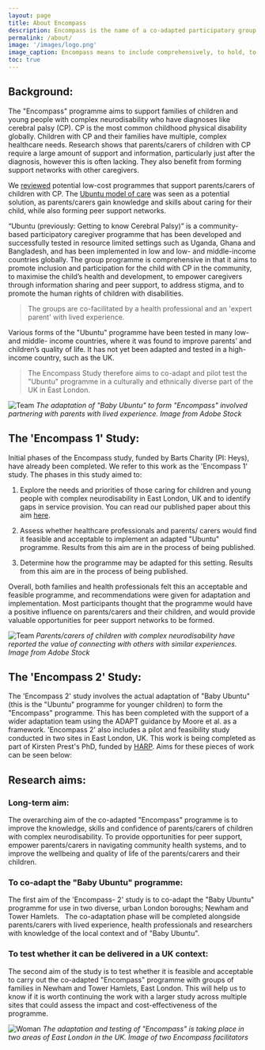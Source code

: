 ```yaml
---
layout: page
title: About Encompass
description: Encompass is the name of a co-adapted participatory group programme for parents/carers of children with complex neurodisability. There are a number of studies relating to this programme which are detailed below. 
permalink: /about/
image: '/images/logo.png'
image_caption: Encompass means to include comprehensively, to hold, to surround, and the embedded word 'compass' makes one think of navigation. 
toc: true
---
```


## Background:

The "Encompass" programme aims to support families of children and young people with complex neurodisability who have diagnoses like cerebral palsy (CP).  CP is the most common childhood physical disability globally. Children with CP and their families have multiple, complex healthcare needs. Research shows that parents/carers of children with CP require a large amount of support and information, particularly just after the diagnosis, however this is often lacking. They also benefit from forming support networks with other caregivers.

We [reviewed](https://www.paediatricsandchildhealthjournal.co.uk/article/S1751-7222(20)30022-6/abstract) potential low-cost programmes that support parents/carers of children with CP. The [Ubuntu model of care](https://www.ubuntu-hub.org/) was seen as a potential solution, as parents/carers gain knowledge and skills about caring for their child, while also forming peer support networks.

“Ubuntu (previously: Getting to know Cerebral Palsy)” is a community-based participatory caregiver programme that has been developed and successfully tested in resource limited settings such as Uganda, Ghana and Bangladesh, and has been implemented in low and low- and middle-income countries globally. The group programme is comprehensive in that it aims to promote inclusion and participation for the child with CP in the community, to maximise the child’s health and development, to empower caregivers through information sharing and peer support, to address stigma, and to promote the human rights of children with disabilities. 

> The groups are co-facilitated by a health professional and an 'expert parent' with lived experience.

Various forms of the "Ubuntu" programme have been tested in many low- and middle- income countries, where it was found to improve parents’ and children’s quality of life. It has not yet been adapted and tested in a high-income country, such as the UK.

> The Encompass Study therefore aims to co-adapt and pilot test the "Ubuntu" programme in a culturally and ethnically diverse part of the UK in East London. 

![Team]({{site.baseurl}}/images/mother-baby-tubefed.png#wide)
*The adaptation of "Baby Ubuntu" to form "Encompass" involved partnering with parents with lived experience. Image from Adobe Stock*

## The 'Encompass 1' Study:

Initial phases of the Encompass study, funded by Barts Charity (PI: Heys), have already been completed. We refer to this work as the 'Encompass 1' study. The phases in this study aimed to:

1. Explore the needs and priorities of those caring for children and young people with complex neurodisability in East London, UK and to identify gaps in service provision. You can read our published paper about this aim [here](https://https://onlinelibrary.wiley.com/doi/10.1111/cch.13303). 
    
2. Assess whether healthcare professionals and parents/ carers would find it feasible and acceptable to implement an adapted "Ubuntu" programme. Results from this aim are in the process of being published. 
    
3. Determine how the programme may be adapted for this setting. Results from this aim are in the process of being published. 
    
Overall, both families and health professionals felt this an acceptable and feasible programme, and recommendations were given for adaptation and implementation. Most participants thought that the programme would have a positive influence on parents/carers and their children, and would provide valuable opportunities for peer support networks to be formed.

![Team]({{site.baseurl}}/images/mother-walker.png#wide)
*Parents/carers of children with complex neurodisability have reported the value of connecting with others with similar experiences. Image from Adobe Stock*

## The 'Encompass 2' Study:

The 'Encompass 2' study involves the actual adaptation of "Baby Ubuntu" (this is the "Ubuntu" programme for younger children) to form the "Encompass" programme. This has been completed with the support of a wider adaptation team  using the ADAPT guidance by Moore et al. as a framework. 'Encompass 2' also includes a pilot and feasibility study conducted in two sites in East London, UK. This work is being completed as part of Kirsten Prest's PhD, funded by [HARP](https://harpphd.org/). Aims for these pieces of work can be seen below: 

## Research aims:
### Long-term aim:
The overarching aim of the co-adapted "Encompass" programme is to improve the knowledge, skills and confidence of parents/carers of children with complex neurodisability. To provide opportunities for peer support, empower parents/carers in navigating community health systems, and to improve the wellbeing and quality of life of the parents/carers and their children.

### To co-adapt the "Baby Ubuntu" programme:
The first aim of the 'Encompass- 2' study is to co-adapt the "Baby Ubuntu" programme for use in two diverse, urban London boroughs; Newham and Tower Hamlets.  
The co-adaptation phase will be completed alongside parents/carers with lived experience, health professionals and researchers with knowledge of the local context and of "Baby Ubuntu".

### To test whether it can be delivered in a UK context:
The second aim of the study is to test whether it is feasible and acceptable to carry out the co-adapted "Encompass" programme with groups of families in Newham and Tower Hamlets, East London.
This will help us to know if it is worth continuing the work with a larger study across multiple sites that could assess the impact and cost-effectiveness of the programme.

![Woman]({{site.baseurl}}/images/jo-alea.jpeg)
*The adaptation and testing of "Encompass" is taking place in two areas of East London in the UK. Image of two Encompass facilitators*
